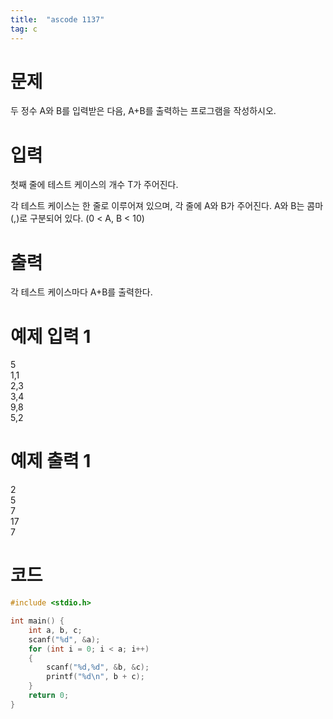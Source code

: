 ```yaml
---
title:  "ascode 1137"
tag: c 
---
```


# 문제
두 정수 A와 B를 입력받은 다음, A+B를 출력하는 프로그램을 작성하시오.

# 입력
첫째 줄에 테스트 케이스의 개수 T가 주어진다.<br>

각 테스트 케이스는 한 줄로 이루어져 있으며, 각 줄에 A와 B가 주어진다. A와 B는 콤마(,)로 구분되어 있다. (0 < A, B < 10)

# 출력
각 테스트 케이스마다 A+B를 출력한다.

# 예제 입력 1 
5<br>
1,1<br>
2,3<br>
3,4<br>
9,8<br>
5,2<br>
# 예제 출력 1 
2<br>
5<br>
7<br>
17<br>
7<br>

# 코드

```c
#include <stdio.h>

int main() {
	int a, b, c;
	scanf("%d", &a);
	for (int i = 0; i < a; i++)
	{
		scanf("%d,%d", &b, &c);
		printf("%d\n", b + c);
	}
	return 0;
}
```